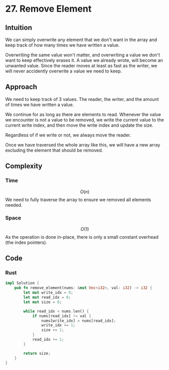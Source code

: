 # 27. Remove Element

## Intuition

We can simply overwrite any element that we don't want in the array and keep track of how many times we have written a value.

Overwriting the same value won't matter, and overwriting a value we don't want to keep effectively erases it. A value we already wrote, will become an unwanted value. Since the reader moves at least as fast as the writer, we will never accidently overwrite a value we need to keep.

## Approach

We need to keep track of 3 values. The reader, the writer, and the amount of times we have written a value.

We continue for as long as there are elements to read.
Whenever the value we encounter is not a value to be removed, we write the current value to the current write index, and then move the write index and update the size.

Regardless of if we write or not, we always move the reader.

Once we have traversed the whole array like this, we will have a new array excluding the element that should be removed.

## Complexity

### Time

$$O(n)$$
We need to fully traverse the array to ensure we removed all elements needed.

### Space

$$O(1)$$
As the operation is done in-place, there is only a small constant overhead (the index pointers).

## Code

### Rust

```rust
impl Solution {
    pub fn remove_element(nums: &mut Vec<i32>, val: i32) -> i32 {
        let mut write_idx = 0;
        let mut read_idx = 0;
        let mut size = 0;

        while read_idx < nums.len() {
            if nums[read_idx] != val {
                nums[write_idx] = nums[read_idx];
                write_idx += 1;
                size += 1;
            }
            read_idx += 1;
        }

        return size;
    }
}
```
